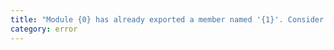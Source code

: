```yaml
---
title: "Module {0} has already exported a member named '{1}'. Consider explicitly re-exporting to resolve the ambiguity."
category: error
---
```

